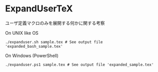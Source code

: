 # ExpandUserTeX
ユーザ定義マクロのみを展開する何かに関する考察

On UNIX like OS

    ./expanduser.sh sample.tex # See output file 'expanded_bash_sample.tex'

On Windows (PowerShell)

    ./expanduser.ps1 sample.tex # See output file 'expanded_sample.tex'
